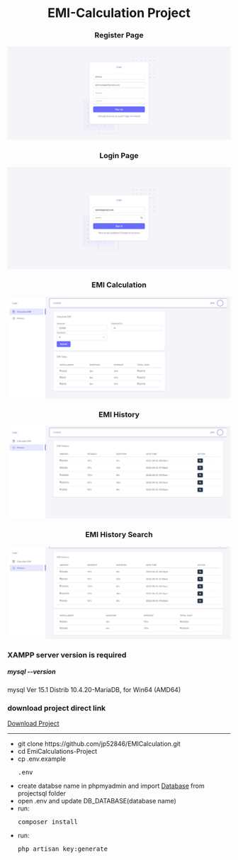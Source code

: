<h1 align="center"> EMI-Calculation Project</h1>
<h3 align="center">Register Page</h3>
<p align="center"> <img src="https://github.com/jp52846/EMICalculation/blob/main/screenshorts/registerPage.png"> </p>

<h3 align="center">Login Page</h3>
<p align="center"> <img src="https://github.com/jp52846/EMICalculation/blob/main/screenshorts/loginPage.png"> </p>

<h3 align="center">EMI Calculation</h3>
<p align="center"> <img src="https://github.com/jp52846/EMICalculation/blob/main/screenshorts/EmiCalc.png"> </p>

<h3 align="center">EMI History</h3>
<p align="center"> <img src="https://github.com/jp52846/EMICalculation/blob/main/screenshorts/EmiHistory.png"> </p>

<h3 align="center">EMI History Search</h3>
<p align="center"> <img src="https://github.com/jp52846/EMICalculation/blob/main/screenshorts/EmiHistorySearch.png"> </p>


### XAMPP server version is required
<h5>mysql --version</h5>
mysql  Ver 15.1 Distrib 10.4.20-MariaDB, for Win64 (AMD64)

### download project direct link
<a href="https://github.com/jp52846/EmiCalculations-Project/archive/refs/tags/PRE_REL.zip">Download Project</a>

<hr>
<ul>
    <li>git clone https://github.com/jp52846/EMICalculation.git</li>
    <li>cd EmiCalculations-Project</li>
    <li>cp .env.example <pre>.env</pre></li>
    <li>
        create databse name in phpmyadmin and import <a href="https://github.com/jp52846/EmiCalculations-Project/blob/main/projectsql/emi_db.sql">Database</a> 
        from projectsql folder
    </li>
    <li>open .env and update DB_DATABASE(database name)</li>
    <li>run: <pre>composer install</pre></li>
    <li>run: <pre>php artisan key:generate</pre></li>
</ul>
